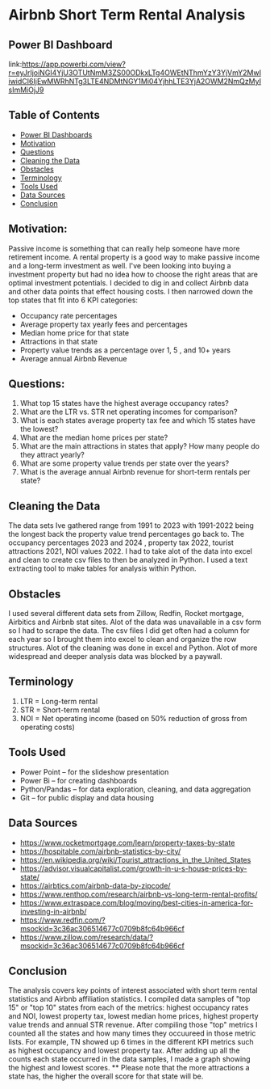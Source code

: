 # Airbnb Short Term Rental Analysis
## Power BI Dashboard
link:https://app.powerbi.com/view?r=eyJrIjoiNGI4YjU3OTUtNmM3ZS00ODkxLTg4OWEtNThmYzY3YjVmY2MwIiwidCI6IjEwMWRhNTg3LTE4NDMtNGY1Mi04YjhhLTE3YjA2OWM2NmQzMyIsImMiOjJ9
## Table of Contents
- [Power BI Dashboards](#power-bi-dashboards)
- [Motivation](#motivation)
- [Questions](#questions)
- [Cleaning the Data](#cleaning-the-data)
- [Obstacles](#obstacles)
- [Terminology](#terminology)
- [Tools Used](#tools-used)
- [Data Sources](#data-sources)
- [Conclusion](#conclusion)
## Motivation:
Passive income is something that can really help someone have more retirement income. A rental property is a good way to make passive income and a long-term investment as well. I've been looking into buying a investment property but had no idea how to choose the right areas that are optimal investment potentials. I decided to dig in and collect Airbnb data and other data points that effect housing costs. I then narrowed down the top states that fit into 6 KPI categories:
- Occupancy rate percentages
- Average property tax yearly fees and percentages
- Median home price for that state
- Attractions in that state
- Property value trends as a percentage over 1, 5 , and 10+ years
- Average annual Airbnb Revenue
## Questions:
1. What top 15 states have the highest average occupancy rates?
2. What are the LTR vs. STR net operating incomes for comparison?
3. What is each states average property tax fee and which 15 states have the lowest?
4. What are the median home prices per state?
5. What are the main attractions in states that apply? How many people do they attract yearly?
6. What are some property value trends per state over the years?
7. What is the average annual Airbnb revenue for short-term rentals per state?
## Cleaning the Data
The data sets Ive gathered range from 1991 to 2023 with 1991-2022 being the longest back the property value trend percentages go back to. The occupancy percentages 2023 and 2024 , property tax 2022, tourist attractions 2021, NOI values 2022. I had to take alot of the data into excel and clean to create csv files to then be analyzed in Python. I used a text extracting tool to make tables for analysis within Python.
## Obstacles
I used several different data sets from Zillow, Redfin, Rocket mortgage, Airbitics and Airbnb stat sites. Alot of the data was unavailable in a csv form so I had to scrape the data. The csv files I did get often had a column for each year so I brought them into excel to clean and organize the row structures. Alot of the cleaning was done in excel and Python. Alot of more widespread and deeper analysis data was blocked by a paywall.
## Terminology
1. LTR = Long-term rental
2. STR = Short-term rental
3. NOI = Net operating income (based on 50% reduction of gross from operating costs)
## Tools Used
- Power Point – for the slideshow presentation
- Power Bi – for creating dashboards
- Python/Pandas – for data exploration, cleaning, and data aggregation
- Git – for public display and data housing
## Data Sources
- https://www.rocketmortgage.com/learn/property-taxes-by-state
- https://hospitable.com/airbnb-statistics-by-city/
- https://en.wikipedia.org/wiki/Tourist_attractions_in_the_United_States
- https://advisor.visualcapitalist.com/growth-in-u-s-house-prices-by-state/
- https://airbtics.com/airbnb-data-by-zipcode/
- https://www.renthop.com/research/airbnb-vs-long-term-rental-profits/
- https://www.extraspace.com/blog/moving/best-cities-in-america-for-investing-in-airbnb/
- https://www.redfin.com/?msockid=3c36ac306514677c0709b8fc64b966cf
- https://www.zillow.com/research/data/?msockid=3c36ac306514677c0709b8fc64b966cf



## Conclusion
The analysis covers key points of interest associated with short term rental statistics and Airbnb affiliation statistics. I compiled  data samples of "top 15" or "top 10" states from each of the metrics: highest occupancy rates and NOI, lowest property tax, lowest median home prices, highest property value trends and annual STR revenue. After compiling those "top" metrics I counted all the states and how many times they occuureed in those metric lists. For example, TN showed up 6 times in the different KPI metrics such as highest occupancy and lowest property tax. After adding up all the counts each state occurred in the data samples, I made a graph showing the highest and lowest scores. ** Please note that the more attractions a state has, the higher the overall score for that state will be.